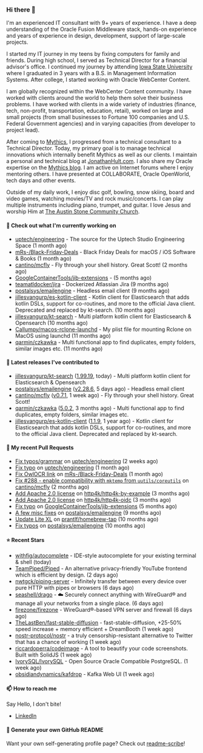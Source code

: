 ### Hi there 👋

I'm an experienced IT consultant with 9+ years of experience. I have a deep understanding of the Oracle Fusion Middleware stack, hands-on experience and years of experience in design, development, support of large-scale projects.

I started my IT journey in my teens by fixing computers for family and friends. During high school, I served as Technical Director for a financial advisor's office. I continued my journey by attending [Iowa State University](iastate.edu) where I graduated in 3 years with a B.S. in Management Information Systems. After college, I started working with Oracle WebCenter Content.

I am globally recognized within the WebCenter Content community. I have worked with clients around the world to help them solve their business problems. I have worked with clients in a wide variety of industries (finance, tech, non-profit, transportation, education, retail), worked on large and small projects (from small businesses to Fortune 100 companies and U.S. Federal Government agencies) and in varying capacities (from developer to project lead).

After coming to [Mythics](https://www.mythics.com/), I progressed from a technical consultant to a Technical Director. Today, my primary goal is to manage technical innovations which internally benefit Mythics as well as our clients. I maintain a personal and technical blog at [JonathanHult.com](https://jonathanhult.com). I also share my Oracle expertise on the [Mythics blog](https://www.mythics.com/about/blog/). I am active on Internet forums where I enjoy mentoring others. I have presented at COLLABORATE, Oracle OpenWorld, tech days and other events.

Outside of my daily work, I enjoy disc golf, bowling, snow skiing, board and video games, watching movies/TV and rock music/concerts. I can play multiple instruments including piano, trumpet, and guitar. I love Jesus and worship Him at [The Austin Stone Community Church](https://austinstone.org/).

#### 👷 Check out what I'm currently working on

- [uptech/engineering](https://github.com/uptech/engineering) - The source for the Uptech Studio Engineering Space (1 month ago)
- [mRs-/Black-Friday-Deals](https://github.com/mRs-/Black-Friday-Deals) - Black Friday Deals for macOS / iOS Software &amp; Books (1 month ago)
- [cantino/mcfly](https://github.com/cantino/mcfly) - Fly through your shell history. Great Scott! (2 months ago)
- [GoogleContainerTools/jib-extensions](https://github.com/GoogleContainerTools/jib-extensions) -  (5 months ago)
- [teamatldocker/jira](https://github.com/teamatldocker/jira) - Dockerized Atlassian Jira (9 months ago)
- [postalsys/emailengine](https://github.com/postalsys/emailengine) - Headless email client (9 months ago)
- [jillesvangurp/es-kotlin-client](https://github.com/jillesvangurp/es-kotlin-client) - Kotlin client for Elasticsearch that adds kotlin DSLs, support for co-routines, and more to the official Java client. Deprecated and replaced by kt-search. (10 months ago)
- [jillesvangurp/kt-search](https://github.com/jillesvangurp/kt-search) - Multi platform kotlin client for Elasticsearch &amp; Opensearch (10 months ago)
- [Callumpy/macos-rclone-launchd](https://github.com/Callumpy/macos-rclone-launchd) - My plist file for mounting Rclone on MacOS using launchd (11 months ago)
- [qarmin/czkawka](https://github.com/qarmin/czkawka) - Multi functional app to find duplicates, empty folders, similar images etc. (11 months ago)

#### 🔭 Latest releases I've contributed to

- [jillesvangurp/kt-search](https://github.com/jillesvangurp/kt-search) ([1.99.19](https://github.com/jillesvangurp/kt-search/releases/tag/1.99.19), today) - Multi platform kotlin client for Elasticsearch &amp; Opensearch
- [postalsys/emailengine](https://github.com/postalsys/emailengine) ([v2.28.6](https://github.com/postalsys/emailengine/releases/tag/v2.28.6), 5 days ago) - Headless email client
- [cantino/mcfly](https://github.com/cantino/mcfly) ([v0.7.1](https://github.com/cantino/mcfly/releases/tag/v0.7.1), 1 week ago) - Fly through your shell history. Great Scott!
- [qarmin/czkawka](https://github.com/qarmin/czkawka) ([5.0.2](https://github.com/qarmin/czkawka/releases/tag/5.0.2), 3 months ago) - Multi functional app to find duplicates, empty folders, similar images etc.
- [jillesvangurp/es-kotlin-client](https://github.com/jillesvangurp/es-kotlin-client) ([1.1.9](https://github.com/jillesvangurp/es-kotlin-client/releases/tag/1.1.9), 1 year ago) - Kotlin client for Elasticsearch that adds kotlin DSLs, support for co-routines, and more to the official Java client. Deprecated and replaced by kt-search.

#### 🔨 My recent Pull Requests

- [Fix typos/grammar](https://github.com/uptech/engineering/pull/15) on [uptech/engineering](https://github.com/uptech/engineering) (2 weeks ago)
- [Fix typo](https://github.com/uptech/engineering/pull/14) on [uptech/engineering](https://github.com/uptech/engineering) (1 month ago)
- [Fix OwlOCR link](https://github.com/mRs-/Black-Friday-Deals/pull/338) on [mRs-/Black-Friday-Deals](https://github.com/mRs-/Black-Friday-Deals) (1 month ago)
- [Fix #288 - enable compatibility with `mktemp` from `uutils/coreutils`](https://github.com/cantino/mcfly/pull/291) on [cantino/mcfly](https://github.com/cantino/mcfly) (2 months ago)
- [Add Apache 2.0 license](https://github.com/http4k/http4k-by-example/pull/48) on [http4k/http4k-by-example](https://github.com/http4k/http4k-by-example) (3 months ago)
- [Add Apache 2.0 license](https://github.com/http4k/http4k-oidc/pull/8) on [http4k/http4k-oidc](https://github.com/http4k/http4k-oidc) (3 months ago)
- [Fix typo](https://github.com/GoogleContainerTools/jib-extensions/pull/131) on [GoogleContainerTools/jib-extensions](https://github.com/GoogleContainerTools/jib-extensions) (5 months ago)
- [A few misc fixes](https://github.com/postalsys/emailengine/pull/117) on [postalsys/emailengine](https://github.com/postalsys/emailengine) (9 months ago)
- [Update Lite XL](https://github.com/prantlf/homebrew-tap/pull/1) on [prantlf/homebrew-tap](https://github.com/prantlf/homebrew-tap) (10 months ago)
- [Fix typos](https://github.com/postalsys/emailengine/pull/112) on [postalsys/emailengine](https://github.com/postalsys/emailengine) (10 months ago)

#### ⭐ Recent Stars

- [withfig/autocomplete](https://github.com/withfig/autocomplete) - IDE-style autocomplete for your existing terminal &amp; shell (today)
- [TeamPiped/Piped](https://github.com/TeamPiped/Piped) - An alternative privacy-friendly YouTube frontend which is efficient by design. (2 days ago)
- [nwtgck/piping-server](https://github.com/nwtgck/piping-server) - Infinitely transfer between every device over pure HTTP with pipes or browsers (6 days ago)
- [seashell/drago](https://github.com/seashell/drago) - ☁️ Securely connect anything with WireGuard® and manage all your networks from a single place. (6 days ago)
- [firezone/firezone](https://github.com/firezone/firezone) - WireGuard®-based VPN server and firewall (6 days ago)
- [TheLastBen/fast-stable-diffusion](https://github.com/TheLastBen/fast-stable-diffusion) - fast-stable-diffusion, &#43;25-50% speed increase &#43; memory efficient &#43; DreamBooth (1 week ago)
- [nostr-protocol/nostr](https://github.com/nostr-protocol/nostr) - a truly censorship-resistant alternative to Twitter that has a chance of working (1 week ago)
- [riccardoperra/codeimage](https://github.com/riccardoperra/codeimage) - A tool to beautify your code screenshots. Built with SolidJS (1 week ago)
- [IvorySQL/IvorySQL](https://github.com/IvorySQL/IvorySQL) - Open Source Oracle Compatible PostgreSQL. (1 week ago)
- [obsidiandynamics/kafdrop](https://github.com/obsidiandynamics/kafdrop) - Kafka Web UI (1 week ago)

#### 📫 How to reach me

Say Hello, I don't bite!

- [LinkedIn](https://www.linkedin.com/in/jonathanhult)

#### 📖 Generate your own GitHub README

Want your own self-generating profile page? Check out [readme-scribe](https://github.com/muesli/readme-scribe)!

